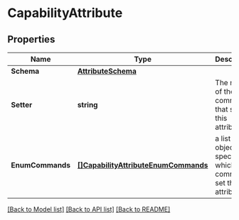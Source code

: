 # CapabilityAttribute

## Properties

Name | Type | Description | Notes
------------ | ------------- | ------------- | -------------
**Schema** | [**AttributeSchema**](AttributeSchema.md) |  | [optional] 
**Setter** | **string** | The name of the command that sets this attribute | [optional] 
**EnumCommands** | [**[]CapabilityAttributeEnumCommands**](CapabilityAttribute_enumCommands.md) | a list of objects that specify which commands set this attribute | [optional] 

[[Back to Model list]](../README.md#documentation-for-models) [[Back to API list]](../README.md#documentation-for-api-endpoints) [[Back to README]](../README.md)


